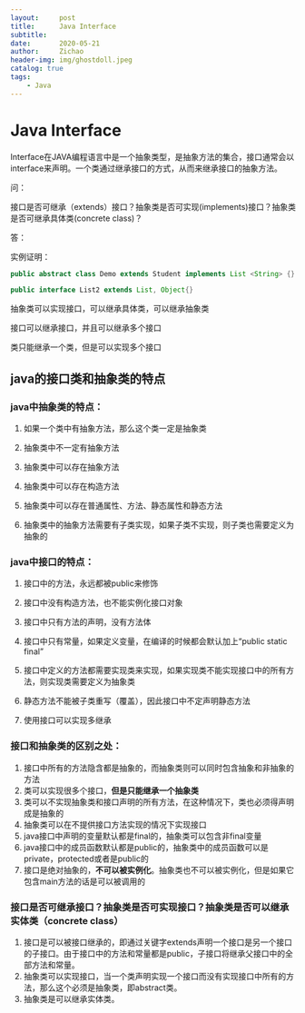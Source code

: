 ```yaml
---
layout:     post
title:      Java Interface
subtitle:   
date:       2020-05-21
author:     Zichao
header-img: img/ghostdoll.jpeg
catalog: true
tags:
    - Java
---
```


# Java Interface

Interface在JAVA编程语言中是一个抽象类型，是抽象方法的集合，接口通常会以interface来声明。一个类通过继承接口的方式，从而来继承接口的抽象方法。

问：

接口是否可继承（extends）接口？抽象类是否可实现(implements)接口？抽象类是否可继承具体类(concrete class)？

答：

实例证明：

```java
public abstract class Demo extends Student implements List <String> {}

public interface List2 extends List, Object{}
```

抽象类可以实现接口，可以继承具体类，可以继承抽象类

接口可以继承接口，并且可以继承多个接口

类只能继承一个类，但是可以实现多个接口

## java的接口类和抽象类的特点

### java中抽象类的特点：

1. 如果一个类中有抽象方法，那么这个类一定是抽象类

2. 抽象类中不一定有抽象方法

3. 抽象类中可以存在抽象方法

4. 抽象类中可以存在构造方法

5. 抽象类中可以存在普通属性、方法、静态属性和静态方法

6. 抽象类中的抽象方法需要有子类实现，如果子类不实现，则子类也需要定义为抽象的

### java中接口的特点：

1. 接口中的方法，永远都被public来修饰

2. 接口中没有构造方法，也不能实例化接口对象

3. 接口中只有方法的声明，没有方法体

4. 接口中只有常量，如果定义变量，在编译的时候都会默认加上“public static final”

5. 接口中定义的方法都需要实现类来实现，如果实现类不能实现接口中的所有方法，则实现类需要定义为抽象类

6. 静态方法不能被子类重写（覆盖），因此接口中不定声明静态方法

7. 使用接口可以实现多继承

### 接口和抽象类的区别之处：

1. 接口中所有的方法隐含都是抽象的，而抽象类则可以同时包含抽象和非抽象的方法
2. 类可以实现很多个接口，**但是只能继承一个抽象类**
3. 类可以不实现抽象类和接口声明的所有方法，在这种情况下，类也必须得声明成是抽象的
4. 抽象类可以在不提供接口方法实现的情况下实现接口
5. java接口中声明的变量默认都是final的，抽象类可以包含非final变量
6. java接口中的成员函数默认都是public的，抽象类中的成员函数可以是private，protected或者是public的
7. 接口是绝对抽象的，**不可以被实例化**。抽象类也不可以被实例化，但是如果它包含main方法的话是可以被调用的

### 接口是否可继承接口？抽象类是否可实现接口？抽象类是否可以继承实体类（concrete class）

1. 接口是可以被接口继承的，即通过关键字extends声明一个接口是另一个接口的子接口。由于接口中的方法和常量都是public，子接口将继承父接口中的全部方法和常量。
2. 抽象类可以实现接口，当一个类声明实现一个接口而没有实现接口中所有的方法，那么这个必须是抽象类，即abstract类。
3. 抽象类是可以继承实体类。

